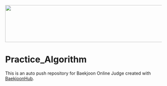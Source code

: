 <a href="https://github.com/devxb/gitanimals">
  <img src="https://render.gitanimals.org/lines/{username}?pet-id=4" width="1000" height="120"/>
</a>

# Practice_Algorithm
This is an auto push repository for Baekjoon Online Judge created with [BaekjoonHub](https://github.com/BaekjoonHub/BaekjoonHub).
